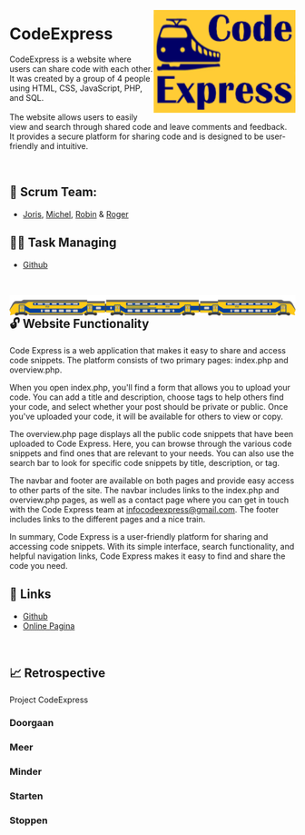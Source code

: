 <!-- -- -- -- -- -- -- -- -- -- -- -- -- -- -- -- -- -- -- -- -- -- -- -->

<img
  src="img/CodeExpress-logoBG.png"
  align="right"
  width="250" />

# CodeExpress

CodeExpress is a website where users can share code with each other.<br>
It was created by a group of 4 people using HTML, CSS, JavaScript, PHP, and SQL.<br>
<br>
The website allows users to easily view and search through shared code and leave comments and feedback.<br>
It provides a secure platform for sharing code and is designed to be user-friendly and intuitive.

<br/>

<!-- -- -- -- -- -- -- -- -- -- -- -- -- -- -- -- -- -- -- -- -- -- -- -->

## 👥 Scrum Team:

- [Joris](https://github.com/139388-Joris-Taam), [Michel](https://github.com/Michel-3),
[Robin](https://github.com/RobinBosma) & [Roger](https://github.com/Rogerdark)

## 🤝🏻 Task Managing
- [Github](https://github.com/orgs/horizoncollege/projects/39)

<br/>

<img
  src="img/train.png"
  align="right"
  width="720" />

<!-- -- -- -- -- -- -- -- -- -- -- -- -- -- -- -- -- -- -- -- -- -- -- -->

## 🔓 Website Functionality

Code Express is a web application that makes it easy to share and access code snippets. The platform consists of two primary pages: index.php and overview.php.

When you open index.php, you'll find a form that allows you to upload your code. You can add a title and description, choose tags to help others find your code, and select whether your post should be private or public. Once you've uploaded your code, it will be available for others to view or copy.

The overview.php page displays all the public code snippets that have been uploaded to Code Express. Here, you can browse through the various code snippets and find ones that are relevant to your needs. You can also use the search bar to look for specific code snippets by title, description, or tag.

The navbar and footer are available on both pages and provide easy access to other parts of the site. The navbar includes links to the index.php and overview.php pages, as well as a contact page where you can get in touch with the Code Express team at infocodeexpress@gmail.com. The footer includes links to the different pages and a nice train.

In summary, Code Express is a user-friendly platform for sharing and accessing code snippets. With its simple interface, search functionality, and helpful navigation links, Code Express makes it easy to find and share the code you need.

<!-- -- -- -- -- -- -- -- -- -- -- -- -- -- -- -- -- -- -- -- -- -- -- -->

## 📃 Links

- [Github](https://github.com/horizoncollege/project-2-verdieping-scrum-codeexpress)<br>
- [Online Pagina](https://169849.ao-alkmaar.nl/project-2-verdieping-scrum-codeexpress/page/index.php)

<br/>

<!-- -- -- -- -- -- -- -- -- -- -- -- -- -- -- -- -- -- -- -- -- -- -- -->

## 📈 Retrospective

Project CodeExpress

### Doorgaan

### Meer

### Minder

### Starten

### Stoppen





